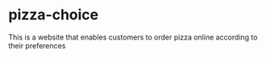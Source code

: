 # pizza-choice
This is a website that enables customers to order pizza online according to their preferences 
